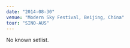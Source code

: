 ```yaml
---
date: "2014-08-30"
venue: "Modern Sky Festival, Beijing, China"
tour: "SINO-AUS"
---
```


No known setlist.
